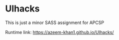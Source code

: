# UIhacks

This is just a minor SASS assignment for APCSP

Runtime link: https://azeem-khan1.github.io/UIhacks/
